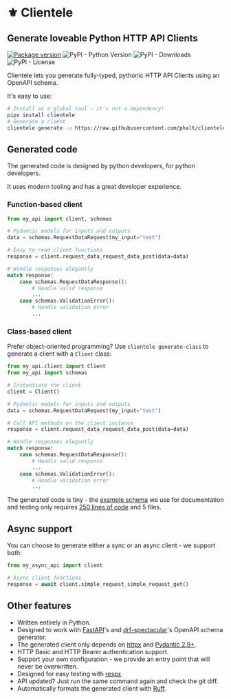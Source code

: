 # ⚜️ Clientele

## Generate loveable Python HTTP API Clients

[![Package version](https://img.shields.io/pypi/v/clientele?color=%2334D058&label=latest%20version)](https://pypi.org/project/clientele)
![PyPI - Python Version](https://img.shields.io/pypi/pyversions/clientele?label=python%20support)
![PyPI - Downloads](https://img.shields.io/pypi/dm/clientele)
![PyPI - License](https://img.shields.io/pypi/l/clientele)

Clientele lets you generate fully-typed, pythonic HTTP API Clients using an OpenAPI schema.

It's easy to use:

```sh
# Install as a global tool - it's not a dependency!
pipx install clientele
# Generate a client
clientele generate -u https://raw.githubusercontent.com/phalt/clientele/main/example_openapi_specs/best.json -o api_client/
```

## Generated code

The generated code is designed by python developers, for python developers.

It uses modern tooling and has a great developer experience.

### Function-based client

```py
from my_api import client, schemas

# Pydantic models for inputs and outputs
data = schemas.RequestDataRequest(my_input="test")

# Easy to read client functions
response = client.request_data_request_data_post(data=data)

# Handle responses elegantly
match response:
    case schemas.RequestDataResponse():
        # Handle valid response
        ...
    case schemas.ValidationError():
        # Handle validation error
        ...
```

### Class-based client

Prefer object-oriented programming? Use `clientele generate-class` to generate a client with a `Client` class:

```py
from my_api.client import Client
from my_api import schemas

# Instantiate the client
client = Client()

# Pydantic models for inputs and outputs
data = schemas.RequestDataRequest(my_input="test")

# Call API methods on the client instance
response = client.request_data_request_data_post(data=data)

# Handle responses elegantly
match response:
    case schemas.RequestDataResponse():
        # Handle valid response
        ...
    case schemas.ValidationError():
        # Handle validation error
        ...
```

The generated code is tiny - the [example schema](https://github.com/phalt/clientele/blob/main/example_openapi_specs/best.json) we use for documentation and testing only requires [250 lines of code](https://github.com/phalt/clientele/tree/main/tests/test_client) and 5 files.

## Async support

You can choose to generate either a sync or an async client - we support both:

```py
from my_async_api import client

# Async client functions
response = await client.simple_request_simple_request_get()
```

## Other features

* Written entirely in Python.
* Designed to work with [FastAPI](https://fastapi.tiangolo.com/)'s and [drf-spectacular](https://github.com/tfranzel/drf-spectacular)'s OpenAPI schema generator.
* The generated client only depends on [httpx](https://www.python-httpx.org/) and [Pydantic 2.9+](https://docs.pydantic.dev/latest/).
* HTTP Basic and HTTP Bearer authentication support.
* Support your own configuration - we provide an entry point that will never be overwritten.
* Designed for easy testing with [respx](https://lundberg.github.io/respx/).
* API updated? Just run the same command again and check the git diff.
* Automatically formats the generated client with [Ruff](https://docs.astral.sh/ruff/).
